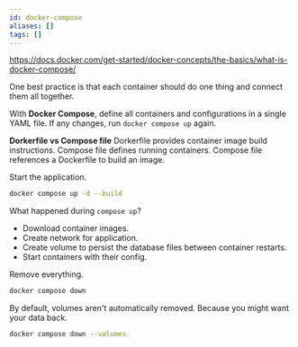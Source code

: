 ```yaml
---
id: docker-compose
aliases: []
tags: []
---
```


https://docs.docker.com/get-started/docker-concepts/the-basics/what-is-docker-compose/

One best practice is that each container should do one thing and connect them all together.

With **Docker Compose**, define all containers and configurations in a single YAML file.
If any changes, run `docker compose up` again.

**Dorkerfile vs Compose file**
Dorkerfile provides container image build instructions.
Compose file defines running containers.
Compose file references a Dockerfile to build an image.

Start the application.
```bash
docker compose up -d --build
```

What happened during `compose up`?
- Download container images.
- Create network for application.
- Create volume to persist the database files between container restarts.
- Start containers with their config.

Remove everything.
```bash
docker compose down
```

By default, volumes aren't automatically removed.
Because you might want your data back.
```bash
docker compose down --volumes
```
